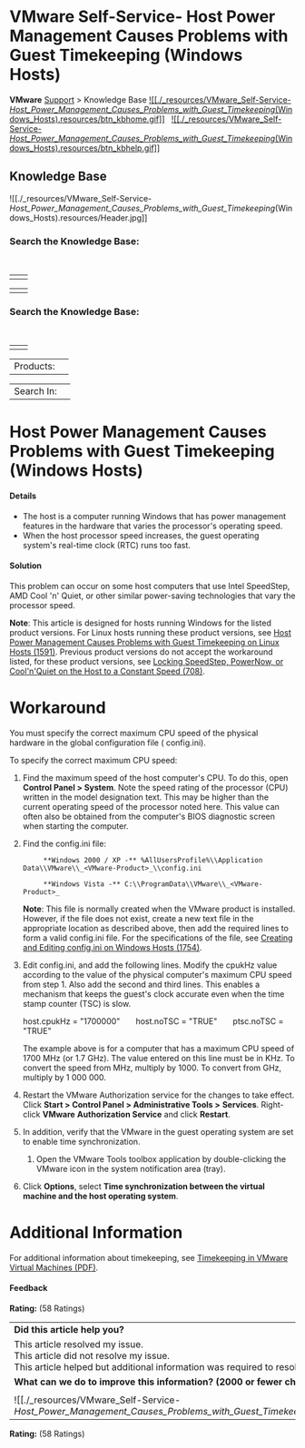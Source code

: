 # VMware Self-Service- Host Power Management Causes Problems with Guest Timekeeping (Windows Hosts)

**VMware**
[Support](http://www.vmware.com/support/) > Knowledge Base
[![[./_resources/VMware_Self-Service-_Host_Power_Management_Causes_Problems_with_Guest_Timekeeping_(Windows_Hosts).resources/btn_kbhome.gif]]](http://kb.vmware.com/selfservice)   [![[./_resources/VMware_Self-Service-_Host_Power_Management_Causes_Problems_with_Guest_Timekeeping_(Windows_Hosts).resources/btn_kbhelp.gif]]](http://kb.vmware.com/kb/878)

## Knowledge Base

![[./_resources/VMware_Self-Service-_Host_Power_Management_Causes_Problems_with_Guest_Timekeeping_(Windows_Hosts).resources/Header.jpg]]

### Search the Knowledge Base:

 

|     |     |
| --- | --- |
|     |     |

|     |     |
| --- | --- |
|     |     |

### Search the Knowledge Base:

  

|     |     |
| --- | --- |
|     |     |

|     |     |
| --- | --- |
| Products: |     |

|     |     |
| --- | --- |
| Search In: |     |

# Host Power Management Causes Problems with Guest Timekeeping (Windows Hosts)

#### Details

* The host is a computer running Windows that has power management features in the hardware that varies the processor's operating speed.
* When the host processor speed increases, the guest operating system's real-time clock (RTC) runs too fast.

#### Solution

This problem can occur on some host computers that use Intel SpeedStep, AMD Cool 'n' Quiet, or other similar power-saving technologies that vary the processor speed.

**Note**: This article is designed for hosts running Windows for the listed product versions. For Linux hosts running these product versions, see [Host Power Management Causes Problems with Guest Timekeeping on Linux Hosts (1591)](http://kb.vmware.com/kb/1591). Previous product versions do not accept the workaround listed, for these product versions, see [Locking SpeedStep, PowerNow, or Cool'n'Quiet on the Host to a Constant Speed (708)](http://kb.vmware.com/kb/708).

# Workaround

You must specify the correct maximum CPU speed of the physical hardware in the global configuration file ( config.ini).

To specify the correct maximum CPU speed:

1. Find the maximum speed of the host computer's CPU. To do this, open **Control Panel > System**. Note the speed rating of the processor (CPU) written in the model designation text. This may be higher than the current operating speed of the processor noted here. This value can often also be obtained from the computer's BIOS diagnostic screen when starting the computer.
	
2. Find the config.ini file:
	
			**Windows 2000 / XP -** %AllUsersProfile%\\Application Data\\VMware\\_<VMware-Product>_\\config.ini
		
			**Windows Vista -** C:\\ProgramData\\VMware\\_<VMware-Product>_
		
	
	**Note**: This file is normally created when the VMware product is installed. However, if the file does not exist, create a new text file in the appropriate location as described above, then add the required lines to form a valid config.ini file. For the specifications of the file, see [Creating and Editing config.ini on Windows Hosts (1754)](http://kb.vmware.com/kb/1754).
	
3. Edit config.ini, and add the following lines. Modify the cpukHz value according to the value of the physical computer's maximum CPU speed from step 1. Also add the second and third lines. This enables a mechanism that keeps the guest's clock accurate even when the time stamp counter (TSC) is slow.
	
	host.cpukHz = "1700000"
	      host.noTSC = "TRUE"
	      ptsc.noTSC = "TRUE"
	
	The example above is for a computer that has a maximum CPU speed of 1700 MHz (or 1.7 GHz). The value entered on this line must be in KHz. To convert the speed from MHz, multiply by 1000. To convert from GHz, multiply by 1 000 000.
	
4. Restart the VMware Authorization service for the changes to take effect.
	Click **Start > Control Panel > Administrative Tools >** **Services**. Right-click **VMware** **Authorization Service** and click **Restart**.
	
5. In addition, verify that the VMware in the guest operating system are set to enable time synchronization.
	
	1. Open the VMware Tools toolbox application by double-clicking the VMware icon in the system notification area (tray).
		
6. Click **Options**, select **Time synchronization between the virtual machine and the host operating system**.
	

# Additional Information

For additional information about timekeeping, see [Timekeeping in VMware Virtual Machines (PDF)](http://www.vmware.com/pdf/vmware_timekeeping.pdf).

#### Feedback

**Rating:**      (58 Ratings)   

|     |
| --- |
| **Did this article help you?** |     |
| This article resolved my issue.<br>This article did not resolve my issue.<br>This article helped but additional information was required to resolve my issue. |     |
| **What can we do to improve this information? (2000 or fewer characters)** |     |
|     |     |
| ![[./_resources/VMware_Self-Service-_Host_Power_Management_Causes_Problems_with_Guest_Timekeeping_(Windows_Hosts).resources/btn_submit.gif]] |     |

**Rating:**      (58 Ratings)
